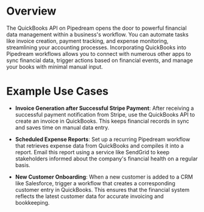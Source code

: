 # Overview

The QuickBooks API on Pipedream opens the door to powerful financial data management within a business's workflow. You can automate tasks like invoice creation, payment tracking, and expense monitoring, streamlining your accounting processes. Incorporating QuickBooks into Pipedream workflows allows you to connect with numerous other apps to sync financial data, trigger actions based on financial events, and manage your books with minimal manual input.

# Example Use Cases

- **Invoice Generation after Successful Stripe Payment**: After receiving a successful payment notification from Stripe, use the QuickBooks API to create an invoice in QuickBooks. This keeps financial records in sync and saves time on manual data entry.

- **Scheduled Expense Reports**: Set up a recurring Pipedream workflow that retrieves expense data from QuickBooks and compiles it into a report. Email this report using a service like SendGrid to keep stakeholders informed about the company's financial health on a regular basis.

- **New Customer Onboarding**: When a new customer is added to a CRM like Salesforce, trigger a workflow that creates a corresponding customer entry in QuickBooks. This ensures that the financial system reflects the latest customer data for accurate invoicing and bookkeeping.
